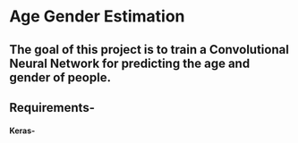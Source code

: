 # Age Gender Estimation

## The goal of this project is to train a Convolutional Neural Network for predicting the age and gender of people.

## Requirements-
#### Keras-
